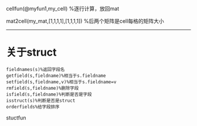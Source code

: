 cellfun(@myfun1,my_cell)
%逐行计算，放回mat

mat2cell(my_mat,[1,1,1,1],[1,1,1,1])
%后两个矩阵是cell每格的矩阵大小

---
# 关于struct

```
fieldnames(s)%返回字段名
getfield(s,fieldname)%相当于s.fieldname
setfield(s,fieldname,v)%相当于s.fieldname=v
rmfield(s,fieldname)%删除字段
isfield(s,fieldname)%判断是否是字段
isstruct(s)%判断是否是struct
orderfields%给字段排序
```

stuctfun
